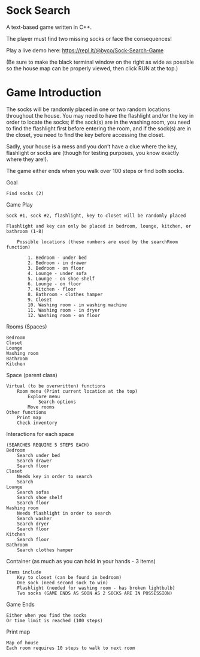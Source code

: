 <h1>Sock Search</h1>

A text-based game written in C++.

The player must find two missing socks or face the consequences!

Play a live demo here: https://repl.it/@byco/Sock-Search-Game

(Be sure to make the black terminal window on the right as wide as possible so the house map can be properly viewed, then click RUN at the top.)

<h1>Game Introduction</h1>

The socks will be randomly placed in one or two random locations throughout the house. You may need to have the flashlight and/or the key in order to locate the socks; if the sock(s) are in the washing room, you need to find the flashlight first before entering the room, and if the sock(s) are in the closet, you need to find the key before accessing the closet.

Sadly, your house is a mess and you don’t have a clue where the key, flashlight or socks are (though for testing purposes, you know exactly where they are!).

The game either ends when you walk over 100 steps or find both socks.

Goal

	Find socks (2)

Game Play

	Sock #1, sock #2, flashlight, key to closet will be randomly placed
  
	Flashlight and key can only be placed in bedroom, lounge, kitchen, or bathroom (1-8)
  
		Possible locations (these numbers are used by the searchRoom function)
    
			1. Bedroom - under bed
			2. Bedroom - in drawer
			3. Bedroom - on floor
			4. Lounge - under sofa
			5. Lounge - on shoe shelf
			6. Lounge - on floor
			7. Kitchen - floor
			8. Bathroom - clothes hamper
			9. Closet
			10. Washing room - in washing machine
			11. Washing room - in dryer
			12. Washing room - on floor

Rooms (Spaces)

	Bedroom
	Closet
	Lounge
	Washing room
	Bathroom
	Kitchen

Space (parent class)

	Virtual (to be overwritten) functions
		Room menu (Print current location at the top)
			Explore menu
				Search options
			Move rooms
	Other functions
		Print map
		Check inventory

Interactions for each space

	(SEARCHES REQUIRE 5 STEPS EACH)
	Bedroom
		Search under bed
		Search drawer
		Search floor
	Closet
		Needs key in order to search
		Search
	Lounge
		Search sofas
		Search shoe shelf
		Search floor
	Washing room
		Needs flashlight in order to search
		Search washer
		Search dryer
		Search floor
	Kitchen
		Search floor
	Bathroom
		Search clothes hamper

Container (as much as you can hold in your hands - 3 items)

	Items include
		Key to closet (can be found in bedroom)
		One sock (need second sock to win)
		Flashlight (needed for washing room - has broken lightbulb)
		Two socks (GAME ENDS AS SOON AS 2 SOCKS ARE IN POSSESSION)

Game Ends

	Either when you find the socks
	Or time limit is reached (100 steps)

Print map

	Map of house
	Each room requires 10 steps to walk to next room

